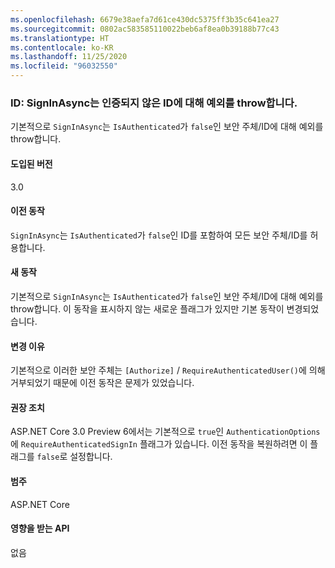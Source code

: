 ```yaml
---
ms.openlocfilehash: 6679e38aefa7d61ce430dc5375ff3b35c641ea27
ms.sourcegitcommit: 0802ac583585110022beb6af8ea0b39188b77c43
ms.translationtype: HT
ms.contentlocale: ko-KR
ms.lasthandoff: 11/25/2020
ms.locfileid: "96032550"
---
```

### <a name="identity-signinasync-throws-exception-for-unauthenticated-identity"></a>ID: SignInAsync는 인증되지 않은 ID에 대해 예외를 throw합니다.

기본적으로 `SignInAsync`는 `IsAuthenticated`가 `false`인 보안 주체/ID에 대해 예외를 throw합니다.

#### <a name="version-introduced"></a>도입된 버전

3.0

#### <a name="old-behavior"></a>이전 동작

`SignInAsync`는 `IsAuthenticated`가 `false`인 ID를 포함하여 모든 보안 주체/ID를 허용합니다.

#### <a name="new-behavior"></a>새 동작

기본적으로 `SignInAsync`는 `IsAuthenticated`가 `false`인 보안 주체/ID에 대해 예외를 throw합니다. 이 동작을 표시하지 않는 새로운 플래그가 있지만 기본 동작이 변경되었습니다.

#### <a name="reason-for-change"></a>변경 이유

기본적으로 이러한 보안 주체는 `[Authorize]` / `RequireAuthenticatedUser()`에 의해 거부되었기 때문에 이전 동작은 문제가 있었습니다.

#### <a name="recommended-action"></a>권장 조치

ASP.NET Core 3.0 Preview 6에서는 기본적으로 `true`인 `AuthenticationOptions`에 `RequireAuthenticatedSignIn` 플래그가 있습니다. 이전 동작을 복원하려면 이 플래그를 `false`로 설정합니다.

#### <a name="category"></a>범주

ASP.NET Core

#### <a name="affected-apis"></a>영향을 받는 API

없음

<!-- 

#### Affected APIs

Not detectable via API analysis

-->
